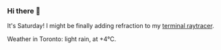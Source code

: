 ### Hi there :wave:

It's Saturday! I might be finally adding refraction to my [terminal raytracer](https://github.com/bewuethr/bash-raytracer).

Weather in Toronto: light rain, at +4°C.
